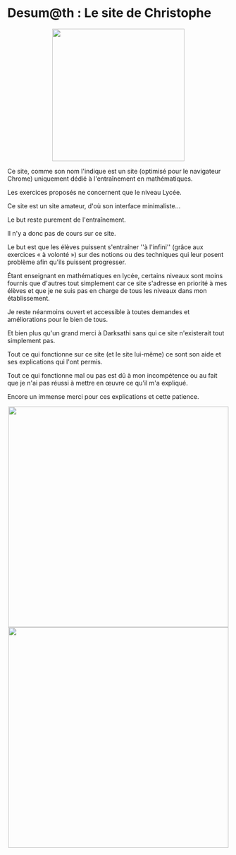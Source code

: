 # Desum@th : Le site de Christophe
<center><img src='https://github.com/DarkSATHI/desumath_work/blob/main/public/sidebar-image.png?raw=true' width="300" /></center>

Ce site, comme son nom l'indique est un site (optimisé pour le navigateur Chrome) uniquement dédié à l'entraînement en mathématiques.

Les exercices proposés ne concernent que le niveau Lycée.

Ce site est un site amateur, d'où son interface minimaliste...

Le but reste purement de l'entraînement.

Il n'y a donc pas de cours sur ce site.

Le but est que les élèves puissent s'entraîner ''à l'infini'' (grâce aux exercices « à volonté ») sur des notions ou des techniques qui leur posent problème afin qu'ils puissent progresser.

Étant enseignant en mathématiques en lycée, certains niveaux sont moins fournis que d'autres tout simplement car ce site s'adresse en priorité à mes élèves et que je ne suis pas en charge de tous les niveaux dans mon établissement.

Je reste néanmoins ouvert et accessible à toutes demandes et améliorations pour le bien de tous.

Et bien plus qu'un grand merci à Darksathi sans qui ce site n'existerait tout simplement pas.

Tout ce qui fonctionne sur ce site (et le site lui-même) ce sont son aide et ses explications qui l'ont permis.

Tout ce qui fonctionne mal ou pas est dû à mon incompétence ou au fait que je n'ai pas réussi à mettre en œuvre ce qu'il m'a expliqué.

Encore un immense merci pour ces explications et cette patience.

<center><img src='https://github.com/DarkSATHI/desumath_work/blob/main/public/images/presentationDesumath.png?raw=true' width="500" /></center>

<center><img src='https://github.com/DarkSATHI/desumath_work/blob/main/public/images/presentationDesumath2.png?raw=true' width="500" /></center>

